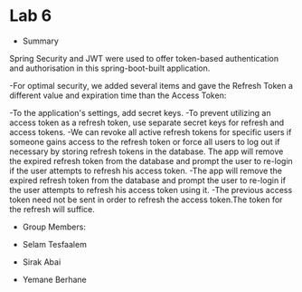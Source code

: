 # Lab 6

- Summary

Spring Security and JWT were used to offer token-based authentication and authorisation in this spring-boot-built application.

-For optimal security, we added several items and gave the Refresh Token a different value and expiration time than the Access Token:

-To the application's settings, add secret keys.
-To prevent utilizing an access token as a refresh token, use separate secret keys for refresh and access tokens.
-We can revoke all active refresh tokens for specific users if someone gains access to the refresh token or force all users to log out if necessary by storing refresh tokens in the database. The app will remove the expired refresh token from the database and prompt the user to re-login if the user attempts to refresh his access token.
-The app will remove the expired refresh token from the database and prompt the user to re-login if the user attempts to refresh his access token using it.
-The previous access token need not be sent in order to refresh the access token.The token for the refresh will suffice.

- Group Members:

- Selam Tesfaalem
- Sirak  Abai
- Yemane  Berhane

